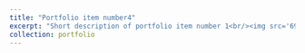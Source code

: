 ```yaml
---
title: "Portfolio item number4"
excerpt: "Short description of portfolio item number 1<br/><img src='69021595_2387620137973162_703310777439748096_o.jpg'>"
collection: portfolio
---
```


